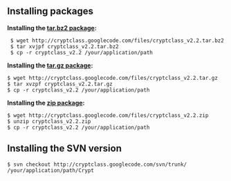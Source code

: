 ## Installing packages ##

**Installing the [tar.bz2 package](http://cryptclass.googlecode.com/files/cryptclass_v2.2.tar.bz2):**
```
 $ wget http://cryptclass.googlecode.com/files/cryptclass_v2.2.tar.bz2
 $ tar xvjpf cryptclass_v2.2.tar.bz2
 $ cp -r cryptclass_v2.2 /your/application/path
```

**Installing the [tar.gz package](http://cryptclass.googlecode.com/files/cryptclass_v2.2.tar.gz):**
```
$ wget http://cryptclass.googlecode.com/files/cryptclass_v2.2.tar.gz
$ tar xvzpf cryptclass_v2.2.tar.gz
$ cp -r cryptclass_v2.2 /your/application/path
```

**Installing the [zip package](http://cryptclass.googlecode.com/files/cryptclass_v2.2.zip):**
```
$ wget http://cryptclass.googlecode.com/files/cryptclass_v2.2.zip
$ unzip cryptclass_v2.2.zip
$ cp -r cryptclass_v2.2 /your/application/path
```


## Installing the SVN version ##

```
$ svn checkout http://cryptclass.googlecode.com/svn/trunk/ /your/application/path/Crypt
```